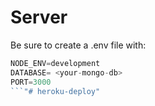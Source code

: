 # Server

Be sure to create a .env file with:

```js
NODE_ENV=development
DATABASE= <your-mongo-db>
PORT=3000
```"# heroku-deploy" 
